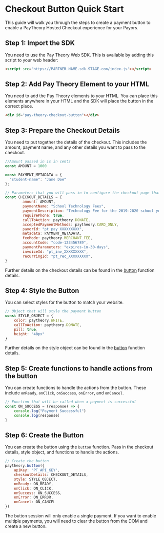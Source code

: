 # Checkout Button Quick Start

This guide will walk you through the steps to create a payment button to enable a PayTheory Hosted Checkout experience for your Payors.

## Step 1: Import the SDK

You need to use the Pay Theory Web SDK. This is available by adding this script to your web header:

```html
<script src="https://PARTNER_NAME.sdk.STAGE.com/index.js"></script>
```

## Step 2: Add Pay Theory Element to your HTML

You need to add the Pay Theory elements to your HTML. You can place this elements anywhere in your HTML and the SDK will place the button in the correct place.

```html
<div id="pay-theory-checkout-button"></div>
```

## Step 3: Prepare the Checkout Details

You need to put together the details of the checkout. This includes the amount, payment name, and any other details you want to pass to the checkout.

```javascript
//Amount passed in is in cents
const AMOUNT = 1000

const PAYMENT_METADATA = {
  "student-name": "Jane Doe"
};

// Parameters that you will pass in to configure the checkout page that opens when the button is clicked.
const CHECKOUT_DETAILS = { 
        amount: AMOUNT, 
        paymentName: "School Technology Fees",
        paymentDescription: "Technology Fee for the 2019-2020 school year", 
        requirePhone: true, 
        callToAction: paytheory.DONATE, 
        acceptedPaymentMethods: paytheory.CARD_ONLY, 
        payorId: "pt_pay_XXXXXXXXX", 
        metadata: PAYMENT_METADATA,  
        feeMode: paytheory.MERCHANT_FEE, 
        accountCode: "code-123456789",  
        paymentParameters: "expires-in-30-days", 
        invoiceId: "pt_inv_XXXXXXXXX", 
        recurringId: "pt_rec_XXXXXXXXX", 
}
```

Further details on the checkout details can be found in the [button](../sdk/JAVASCRIPT/FUNCTIONS.md#button) function details.

## Step 4: Style the Button

You can select styles for the button to match your website.

```javascript
// Object that will style the payment button
const STYLE_OBJECT = { 
    color: paytheory.WHITE, 
    callToAction: paytheory.DONATE, 
    pill: true, 
    height: "48px"
}
```

Further details on the style object can be found in the [button](../sdk/JAVASCRIPT/FUNCTIONS.md#button) function details.

## Step 5: Create functions to handle actions from the button

You can create functions to handle the actions from the button. These include `onReady`, `onClick`, `onSuccess`, `onError`, and `onCancel`.

```javascript
// Function that will be called when a payment is successful
const ON_SUCCESS = (response) => {
    console.log("Payment Successful")
    console.log(response)
}
```


## Step 6: Create the Button

You can create the button using the `button` function. Pass in the checkout details, style object, and functions to handle the actions.

```javascript
// Create the button
paytheory.button({
    apiKey: "PT_API_KEY",
    checkoutDetails: CHECKOUT_DETAILS,
    style: STYLE_OBJECT,
    onReady: ON_READY,
    onClick: ON_CLICK,
    onSuccess: ON_SUCCESS,
    onError: ON_ERROR,
    onCancel: ON_CANCEL
})
```

The button session will only enable a single payment. If you want to enable multiple payments, you will need to clear the button from the DOM and create a new button.
